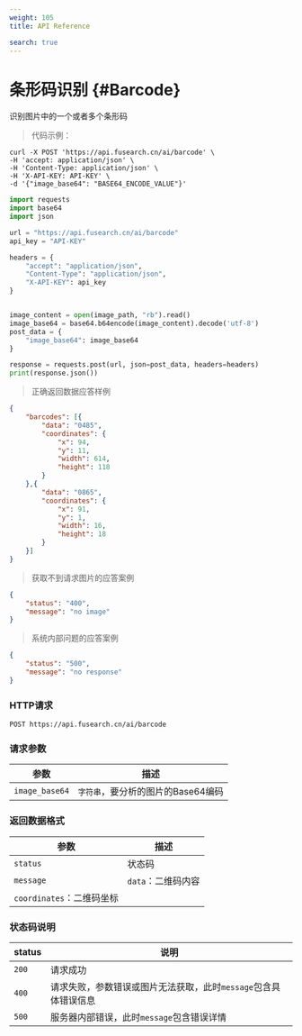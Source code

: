 ```yaml
---
weight: 105
title: API Reference

search: true
---
```


# 条形码识别 {#Barcode}

识别图片中的一个或者多个条形码

> 代码示例：

```shell
curl -X POST 'https://api.fusearch.cn/ai/barcode' \
-H 'accept: application/json' \
-H 'Content-Type: application/json' \
-H 'X-API-KEY: API-KEY' \
-d '{"image_base64": "BASE64_ENCODE_VALUE"}'
```

```python
import requests
import base64
import json

url = "https://api.fusearch.cn/ai/barcode"
api_key = "API-KEY"

headers = {
    "accept": "application/json",
    "Content-Type": "application/json",
    "X-API-KEY": api_key
}


image_content = open(image_path, "rb").read()
image_base64 = base64.b64encode(image_content).decode('utf-8')
post_data = {
    "image_base64": image_base64
}

response = requests.post(url, json=post_data, headers=headers)
print(response.json())
```


> 正确返回数据应答样例

```json
{
	"barcodes": [{
		"data": "0485",
		"coordinates": {
			"x": 94,
			"y": 11,
			"width": 614,
			"height": 118
		}
	},{
		"data": "0865",
		"coordinates": {
			"x": 91,
			"y": 1,
			"width": 16,
			"height": 18
		}
	}]
}
```

> 获取不到请求图片的应答案例

```json
{
    "status": "400",
    "message": "no image"
}
```

> 系统内部问题的应答案例

```json
{
    "status": "500",
    "message": "no response"
}
```

### HTTP请求

`POST https://api.fusearch.cn/ai/barcode`

### 请求参数

| 参数           | 描述                                                         |
|----------------|--------------------------------------------------------------|
| `image_base64` | `字符串`，要分析的图片的Base64编码

### 返回数据格式

参数 | 描述
--------- | -------
`status` | 状态码
`message` | `data`：二维码内容
 | `coordinates`：二维码坐标

### 状态码说明

status | 说明
--------- | -------
`200` | 请求成功
`400` | 请求失败，参数错误或图片无法获取，此时`message`包含具体错误信息
`500` | 服务器内部错误，此时`message`包含错误详情
